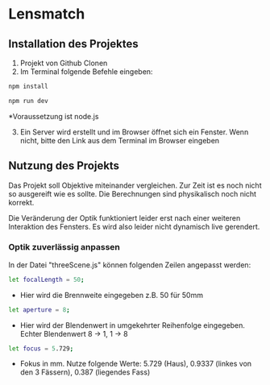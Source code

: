 # Lensmatch

## Installation des Projektes
1. Projekt von Github Clonen
2. Im Terminal folgende Befehle eingeben:

```sh
npm install
``` 
```sh
npm run dev
```

*Voraussetzung ist node.js

3. Ein Server wird erstellt und im Browser öffnet sich ein Fenster. Wenn nicht, bitte den Link aus dem Terminal im Browser eingeben

## Nutzung des Projekts
Das Projekt soll Objektive miteinander vergleichen. 
Zur Zeit ist es noch nicht so ausgereift wie es sollte.
Die Berechnungen sind physikalisch noch nicht korrekt. 

Die Veränderung der Optik funktioniert leider erst nach einer weiteren Interaktion des Fensters. Es wird also leider nicht dynamisch live gerendert.

### Optik zuverlässig anpassen
In der Datei "threeScene.js" können folgenden Zeilen angepasst werden:

```sh
let focalLength = 50;
```
- Hier wird die Brennweite eingegeben z.B. 50 für 50mm

```sh
let aperture = 8; 
```
- Hier wird der Blendenwert in umgekehrter Reihenfolge eingegeben. Echter Blendenwert 8 -> 1, 1 -> 8

```sh
let focus = 5.729; 
```
- Fokus in mm. Nutze folgende Werte: 5.729 (Haus), 0.9337 (linkes von den 3 Fässern), 0.387 (liegendes Fass)